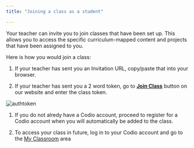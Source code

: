 ```yaml
---
title: "Joining a class as a student"

---
```


Your teacher can invite you to join classes that have been set up. This allows you to access the specific curriculum-mapped content and projects that have been assigned to you.


Here is how you would join a class:

1. If your teacher has sent you an Invitation URL, copy/paste that into your browser.

1. If your teacher has sent you a 2 word token, go to **[Join Class](https://codio.com/p/join-class)** button on our website and enter the class token.
<img alt="authtoken" src="/img/docs/joinclass.png" class="simple"/>

1. If you do not alredy have a Codio account, proceed to register for a Codio account when you will automatically be added to the class. 

1. To access your class in future, log in to your Codio account and go to the [My Classroom](/docs/dashboard/student/myclassroom) area


